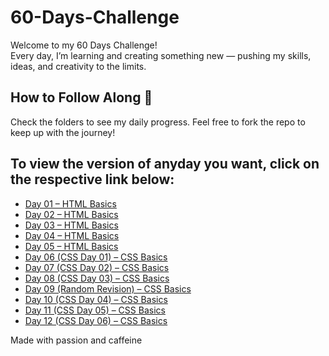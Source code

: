 # 60-Days-Challenge

Welcome to my 60 Days Challenge!  
Every day, I’m learning and creating something new — pushing my skills, ideas, and creativity to the limits.

## How to Follow Along 👀  
Check the folders to see my daily progress. Feel free to fork the repo to keep up with the journey!
## To view the version of anyday you want, click on the respective link below:
- [Day 01 – HTML Basics](https://github.com/Adarsha23/60-Days-Challenge/commit/22e622f3562a8cc69f1e509fa61dc92b58663d00)
- [Day 02 – HTML Basics](https://github.com/Adarsha23/60-Days-Challenge/commit/f25de316ee6ea4e04838a327cc79497741001438)
- [Day 03 – HTML Basics](https://github.com/Adarsha23/60-Days-Challenge/commit/cbe6a38b024dab9bc399ed5f6a96a2cec4376689)
- [Day 04 – HTML Basics](https://github.com/Adarsha23/60-Days-Challenge/commit/cd5d5f9cc5c18437f1df9c5c55c33ccc07625a04)
- [Day 05 – HTML Basics](https://github.com/Adarsha23/60-Days-Challenge/commit/7774822616af7fc39bff292cef7a62d1438c1b1a)
- [Day 06 (CSS Day 01) – CSS Basics](https://github.com/Adarsha23/60-Days-Challenge/commit/862f1e0ddce3106ac2378dffc09a22104a974679)
- [Day 07 (CSS Day 02) – CSS Basics](https://github.com/Adarsha23/60-Days-Challenge/commit/0a101e80950093495b60210d0fbc04d8c96791f7)
- [Day 08 (CSS Day 03) – CSS Basics](https://github.com/Adarsha23/60-Days-Challenge/commit/2ab70aff39430353c546639f9aaf357053912a81)
- [Day 09 (Random Revision) – CSS Basics](https://github.com/Adarsha23/60-Days-Challenge/commit/cc9ee27af516bd8749026709f38ffef474ba4184)
- [Day 10 (CSS Day 04) – CSS Basics](https://github.com/Adarsha23/60-Days-Challenge/commit/93df40bcb8dbfecbd536bdc182efa94518dc635c)
- [Day 11 (CSS Day 05) – CSS Basics](https://github.com/Adarsha23/60-Days-Challenge/commit/827cc54e72f3526826be34e718f42c3f4e9cb0ac)
- [Day 12 (CSS Day 06) – CSS Basics](https://github.com/Adarsha23/60-Days-Challenge/commit/80cbf0b1ae37bc7ba9a6a5887a1360084a2e149c)

Made with passion and caffeine

